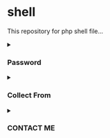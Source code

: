 # shell
This repository for php shell file... 


<details id="missing-code-coverage">
  <summary><h3>Password</h3></summary>
Alfa- username:alfa, password: ehsan<br>WSO- password: admin<br>IndoSec- password: admin<br>IndoXploit- password: admin<br>b374k Priv8- password: admin<br>b374k- admin<br>Anonymous- password: 123<br>CytoXteam- password: CytoXteam<br>Tiny File Manager- username: admin, password: pass<br>22XC Mini- password: admin<br>22XploiterCrew- password: admin<br>Priv8 Shell- password: hacker0882<br>IPT Mini Shell- username: admin, password: pass<br>Tak Terlihat- password: admin
</details>


<details id="missing-code-coverage">
  <summary><h3>Collect From</h3></summary>
<a href="https://deface.prinsh.com">Prins</a>
</details>


<details id="missing-code-coverage">
  <summary><h3>CONTACT ME</h3></summary>
<a href="https://www.facebook.com/its.rs.yaad">FACEBOOK</a>
 
 <a href="its.rs.yaad@gmail.com">GMAIL</a>

</details>
